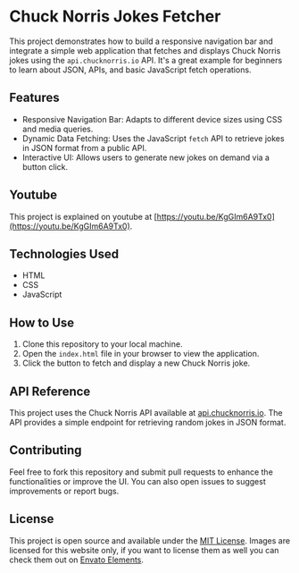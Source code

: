 # Chuck Norris Jokes Fetcher

This project demonstrates how to build a responsive navigation bar and integrate a simple web application that fetches and displays Chuck Norris jokes using the `api.chucknorris.io` API. It's a great example for beginners to learn about JSON, APIs, and basic JavaScript fetch operations.

## Features
- Responsive Navigation Bar: Adapts to different device sizes using CSS and media queries.
- Dynamic Data Fetching: Uses the JavaScript `fetch` API to retrieve jokes in JSON format from a public API.
- Interactive UI: Allows users to generate new jokes on demand via a button click.

## Youtube
This project is explained on youtube at [https://youtu.be/KgGIm6A9Tx0](https://youtu.be/KgGIm6A9Tx0).

## Technologies Used
- HTML
- CSS
- JavaScript

## How to Use
1. Clone this repository to your local machine.
2. Open the `index.html` file in your browser to view the application.
3. Click the button to fetch and display a new Chuck Norris joke.

## API Reference
This project uses the Chuck Norris API available at [api.chucknorris.io](https://api.chucknorris.io). The API provides a simple endpoint for retrieving random jokes in JSON format.

## Contributing
Feel free to fork this repository and submit pull requests to enhance the functionalities or improve the UI. You can also open issues to suggest improvements or report bugs.

## License
This project is open source and available under the [MIT License](LICENSE).
Images are licensed for this website only, if you want to license them as well you can check them out on [Envato Elements](https://1.envato.market/m5m6y7).
